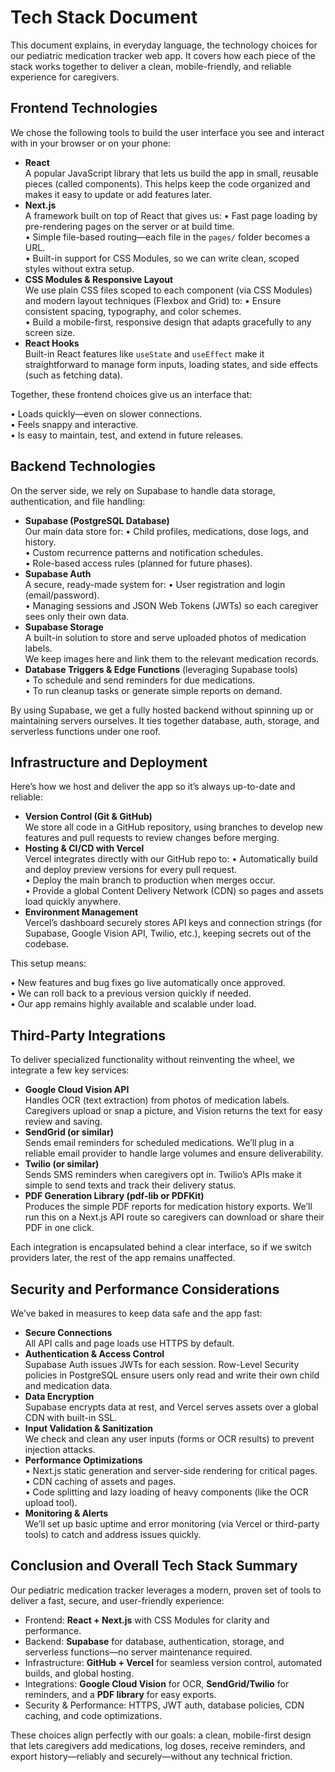 # Tech Stack Document

This document explains, in everyday language, the technology choices for our pediatric medication tracker web app. It covers how each piece of the stack works together to deliver a clean, mobile-friendly, and reliable experience for caregivers.

## Frontend Technologies

We chose the following tools to build the user interface you see and interact with in your browser or on your phone:

*   **React**\
    A popular JavaScript library that lets us build the app in small, reusable pieces (called components). This helps keep the code organized and makes it easy to update or add features later.
*   **Next.js**\
    A framework built on top of React that gives us: • Fast page loading by pre-rendering pages on the server or at build time.\
    • Simple file-based routing—each file in the `pages/` folder becomes a URL.\
    • Built-in support for CSS Modules, so we can write clean, scoped styles without extra setup.
*   **CSS Modules & Responsive Layout**\
    We use plain CSS files scoped to each component (via CSS Modules) and modern layout techniques (Flexbox and Grid) to: • Ensure consistent spacing, typography, and color schemes.\
    • Build a mobile-first, responsive design that adapts gracefully to any screen size.
*   **React Hooks**\
    Built-in React features like `useState` and `useEffect` make it straightforward to manage form inputs, loading states, and side effects (such as fetching data).

Together, these frontend choices give us an interface that:

• Loads quickly—even on slower connections.\
• Feels snappy and interactive.\
• Is easy to maintain, test, and extend in future releases.

## Backend Technologies

On the server side, we rely on Supabase to handle data storage, authentication, and file handling:

*   **Supabase (PostgreSQL Database)**\
    Our main data store for: • Child profiles, medications, dose logs, and history.\
    • Custom recurrence patterns and notification schedules.\
    • Role-based access rules (planned for future phases).
*   **Supabase Auth**\
    A secure, ready-made system for: • User registration and login (email/password).\
    • Managing sessions and JSON Web Tokens (JWTs) so each caregiver sees only their own data.
*   **Supabase Storage**\
    A built-in solution to store and serve uploaded photos of medication labels.\
    We keep images here and link them to the relevant medication records.
*   **Database Triggers & Edge Functions** (leveraging Supabase tools)\
    • To schedule and send reminders for due medications.\
    • To run cleanup tasks or generate simple reports on demand.

By using Supabase, we get a fully hosted backend without spinning up or maintaining servers ourselves. It ties together database, auth, storage, and serverless functions under one roof.

## Infrastructure and Deployment

Here’s how we host and deliver the app so it’s always up-to-date and reliable:

*   **Version Control (Git & GitHub)**\
    We store all code in a GitHub repository, using branches to develop new features and pull requests to review changes before merging.
*   **Hosting & CI/CD with Vercel**\
    Vercel integrates directly with our GitHub repo to: • Automatically build and deploy preview versions for every pull request.\
    • Deploy the main branch to production when merges occur.\
    • Provide a global Content Delivery Network (CDN) so pages and assets load quickly anywhere.
*   **Environment Management**\
    Vercel’s dashboard securely stores API keys and connection strings (for Supabase, Google Vision API, Twilio, etc.), keeping secrets out of the codebase.

This setup means:

• New features and bug fixes go live automatically once approved.\
• We can roll back to a previous version quickly if needed.\
• Our app remains highly available and scalable under load.

## Third-Party Integrations

To deliver specialized functionality without reinventing the wheel, we integrate a few key services:

*   **Google Cloud Vision API**\
    Handles OCR (text extraction) from photos of medication labels. Caregivers upload or snap a picture, and Vision returns the text for easy review and saving.
*   **SendGrid (or similar)**\
    Sends email reminders for scheduled medications. We’ll plug in a reliable email provider to handle large volumes and ensure deliverability.
*   **Twilio (or similar)**\
    Sends SMS reminders when caregivers opt in. Twilio’s APIs make it simple to send texts and track their delivery status.
*   **PDF Generation Library (pdf-lib or PDFKit)**\
    Produces the simple PDF reports for medication history exports. We’ll run this on a Next.js API route so caregivers can download or share their PDF in one click.

Each integration is encapsulated behind a clear interface, so if we switch providers later, the rest of the app remains unaffected.

## Security and Performance Considerations

We’ve baked in measures to keep data safe and the app fast:

*   **Secure Connections**\
    All API calls and page loads use HTTPS by default.
*   **Authentication & Access Control**\
    Supabase Auth issues JWTs for each session. Row-Level Security policies in PostgreSQL ensure users only read and write their own child and medication data.
*   **Data Encryption**\
    Supabase encrypts data at rest, and Vercel serves assets over a global CDN with built-in SSL.
*   **Input Validation & Sanitization**\
    We check and clean any user inputs (forms or OCR results) to prevent injection attacks.
*   **Performance Optimizations**\
    • Next.js static generation and server-side rendering for critical pages.\
    • CDN caching of assets and pages.\
    • Code splitting and lazy loading of heavy components (like the OCR upload tool).
*   **Monitoring & Alerts**\
    We’ll set up basic uptime and error monitoring (via Vercel or third-party tools) to catch and address issues quickly.

## Conclusion and Overall Tech Stack Summary

Our pediatric medication tracker leverages a modern, proven set of tools to deliver a fast, secure, and user-friendly experience:

*   Frontend: **React + Next.js** with CSS Modules for clarity and performance.
*   Backend: **Supabase** for database, authentication, storage, and serverless functions—no server maintenance required.
*   Infrastructure: **GitHub + Vercel** for seamless version control, automated builds, and global hosting.
*   Integrations: **Google Cloud Vision** for OCR, **SendGrid/Twilio** for reminders, and a **PDF library** for easy exports.
*   Security & Performance: HTTPS, JWT auth, database policies, CDN caching, and code optimizations.

These choices align perfectly with our goals: a clean, mobile-first design that lets caregivers add medications, log doses, receive reminders, and export history—reliably and securely—without any technical friction.
